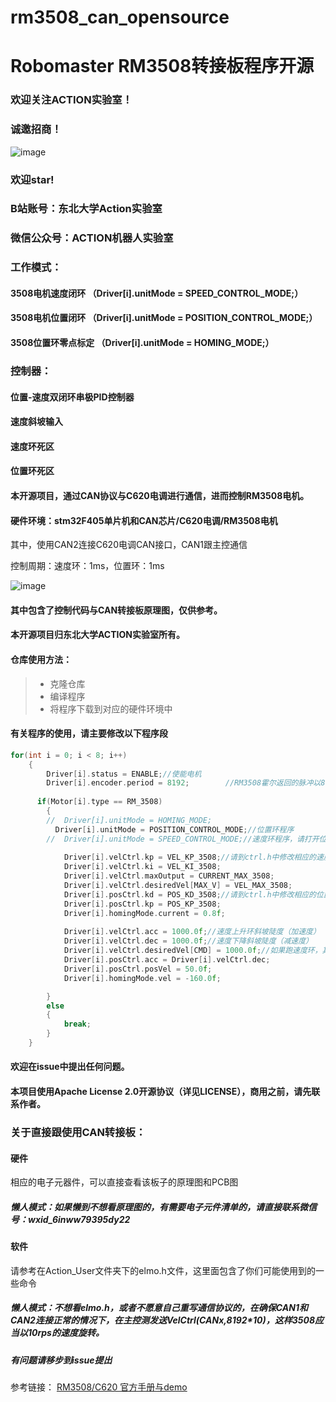 # rm3508_can_opensource
# Robomaster RM3508转接板程序开源
### 欢迎关注ACTION实验室！
### 诚邀招商！
![image](https://github.com/NEUACTION/rm3508_can_opensource/blob/master/image/ACTION%E5%B8%A6%E4%BA%8C%E7%BB%B4%E7%A0%81.png)
### 欢迎star!
### B站账号：东北大学Action实验室
### 微信公众号：ACTION机器人实验室

### 工作模式：
#### 3508电机速度闭环 （Driver[i].unitMode = SPEED_CONTROL_MODE;）
#### 3508电机位置闭环 （Driver[i].unitMode = POSITION_CONTROL_MODE;）
#### 3508位置环零点标定 （Driver[i].unitMode = HOMING_MODE;）

### 控制器：
#### 位置-速度双闭环串极PID控制器
#### 速度斜坡输入
#### 速度环死区
#### 位置环死区

#### 本开源项目，通过CAN协议与C620电调进行通信，进而控制RM3508电机。
#### 硬件环境：stm32F405单片机和CAN芯片/C620电调/RM3508电机

其中，使用CAN2连接C620电调CAN接口，CAN1跟主控通信

控制周期：速度环：1ms，位置环：1ms


![image](https://github.com/NEUACTION/rm3508_can_opensource/blob/master/image/IMG_20190814_175125.jpg)


#### 其中包含了控制代码与CAN转接板原理图，仅供参考。
#### 本开源项目归东北大学ACTION实验室所有。

#### 仓库使用方法：
>* 克隆仓库
>* 编译程序
>* 将程序下载到对应的硬件环境中

#### 有关程序的使用，请主要修改以下程序段
```c
for(int i = 0; i < 8; i++)
	{
		Driver[i].status = ENABLE;//使能电机
		Driver[i].encoder.period = 8192;		//RM3508霍尔返回的脉冲以8192为1圈，具体请参考RM3508手册
		
	  if(Motor[i].type == RM_3508)
		{
		//	Driver[i].unitMode = HOMING_MODE;
		  Driver[i].unitMode = POSITION_CONTROL_MODE;//位置环程序
		//  Driver[i].unitMode = SPEED_CONTROL_MODE;//速度环程序，请打开位置环和速度环中的任意一条
			
			Driver[i].velCtrl.kp = VEL_KP_3508;//请到ctrl.h中修改相应的速度环pid参数，以获得理想的运行效果
			Driver[i].velCtrl.ki = VEL_KI_3508;
			Driver[i].velCtrl.maxOutput = CURRENT_MAX_3508;
			Driver[i].velCtrl.desiredVel[MAX_V] = VEL_MAX_3508;
			Driver[i].posCtrl.kd = POS_KD_3508;//请到ctrl.h中修改相应的位置环pid参数，以获得理想的运行效果
			Driver[i].posCtrl.kp = POS_KP_3508;
			Driver[i].homingMode.current = 0.8f;
			
			Driver[i].velCtrl.acc = 1000.0f;//速度上升环斜坡陡度（加速度）
			Driver[i].velCtrl.dec = 1000.0f;//速度下降斜坡陡度（减速度）
			Driver[i].velCtrl.desiredVel[CMD] = 1000.0f;//如果跑速度环，其初始速度为 1000 / 8.192 = 122rps（转子速度）
			Driver[i].posCtrl.acc = Driver[i].velCtrl.dec;
			Driver[i].posCtrl.posVel = 50.0f;
			Driver[i].homingMode.vel = -160.0f;

		}
		else
		{
			break;
		}
	}
```


#### 欢迎在issue中提出任何问题。

#### 本项目使用Apache License 2.0开源协议（详见LICENSE），商用之前，请先联系作者。


### 关于直接跟使用CAN转接板：

#### 硬件
相应的电子元器件，可以直接查看该板子的原理图和PCB图
##### 懒人模式：如果懒到不想看原理图的，有需要电子元件清单的，请直接联系微信号：wxid_6inww79395dy22

#### 软件
请参考在Action_User文件夹下的elmo.h文件，这里面包含了你们可能使用到的一些命令
##### 懒人模式：不想看elmo.h，或者不愿意自己重写通信协议的，在确保CAN1和CAN2连接正常的情况下，在主控测发送VelCtrl(CANx,8192*10)，这样3508应当以10rps的速度旋转。

##### 有问题请移步到issue提出

参考链接： [RM3508/C620 官方手册与demo](https://www.robomaster.com/zh-CN/products/components/general/M3508?position=download#download)
